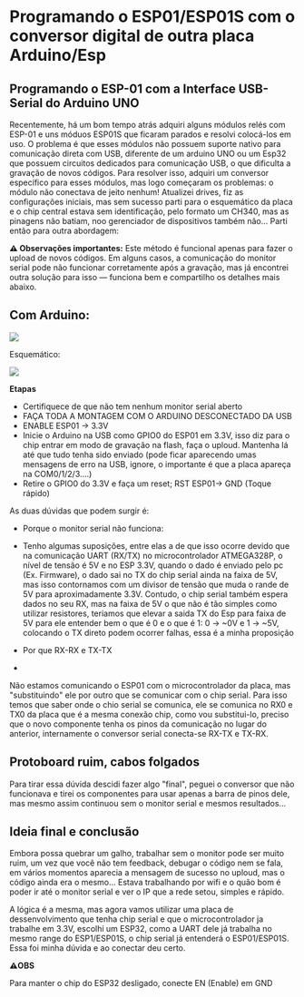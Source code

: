 # Programando o ESP01/ESP01S com o conversor digital de outra placa Arduino/Esp 

## Programando o ESP-01 com a Interface USB-Serial do Arduino UNO

Recentemente, há um bom tempo atrás adquiri alguns módulos relés com ESP-01 e uns móduos ESP01S que ficaram parados e resolvi colocá-los em uso. O problema é que esses módulos não possuem suporte nativo para comunicação direta com USB, diferente de um arduino UNO ou um Esp32 que possuem circuitos dedicados para comunicação USB,  o que dificulta a gravação de novos códigos. Para resolver isso, adquiri um conversor específico para esses módulos, mas logo começaram os problemas: o módulo não conectava de jeito nenhum! Atualizei drives, fiz as configurações iniciais, mas sem sucesso parti para o esquemático da  placa e o chip central estava sem identificação, pelo formato um CH340, mas as pinagens não batiam, noo gerenciador de dispositivos também não... Parti então para outra abordagem:


**⚠️ Observações importantes:**
Este método é funcional apenas para fazer o upload de novos códigos.
Em alguns casos, a comunicação do monitor serial pode não funcionar corretamente após a gravação, mas já encontrei outra solução para isso — funciona bem e compartilho os detalhes mais abaixo.

## Com Arduino:
<img src ="https://github.com/user-attachments/assets/f6aec310-41b1-4085-bf3b-00b0a0cb9f98">

Esquemático:

<img src ="https://github.com/user-attachments/assets/5f4c624a-6ea5-49d1-9d58-c3d4163e6f6a">


**Etapas**
- Certifiquece de que não tem nenhum monitor serial aberto
- FAÇA TODA A MONTAGEM COM O ARDUINO DESCONECTADO DA USB
- ENABLE ESP01 -> 3.3V
- Inicie o Arduino na USB como GPIO0 do ESP01 em 3.3V, isso diz para o chip entrar em modo de gravação na flash, faça o uploud. Mantenha lá até que tudo tenha sido enviado (pode ficar aparecendo umas mensagens de erro na USB, ignore, o importante é que a placa apareça na COM0/1/2/3....)
- Retire o GPIO0 do 3.3V e faça um reset; RST ESP01-> GND (Toque rápido) 

As duas dúvidas que podem surgir é: 

- Porque o monitor serial não funciona:
- 
    Tenho algumas suposições, entre elas a de que isso ocorre devido que na comunicação UART (RX/TX) no microcontrolador ATMEGA328P, o nível de tensão é 5V  e no ESP 3.3V, quando o dado é enviado pelo pc (Ex. Firmware),  o dado sai no TX do chip serial ainda na faixa de 5V, mas isso contornamos com um divisor de tensão que muda o rande de 5V para aproximadamente 3.3V. Contudo, o chip serial também espera dados no seu RX, mas na faixa de 5V o que não é tão simples como utilizar resistores, teriamos que elevar a saida TX do Esp para faixa de 5V para ele entender bem o que é 0 e o que é 1: 0 -> ~0V e 1 -> ~5V, colocando o TX direto podem ocorrer falhas, essa é a minha proposição
  
- Por que RX-RX e TX-TX
- 
Não estamos comunicando o ESP01 com o microcontrolador da placa, mas "substituindo" ele por outro que se comunicar com o chip serial. Para isso temos que saber onde o chio serial se comunica, ele se comunica no RX0 e TX0 da placa que é a mesma conexão chip, como vou substitui-lo, preciso que o novo componente tenha os pinos da comunicação no lugar do anterior, internamente o conversor serial conecta-se RX-TX e TX-RX.

## Protoboard ruim, cabos folgados

Para tirar essa dúvida descidi fazer algo "final", peguei o conversor que não funcionava e tirei os componentes para usar apenas a barra de pinos dele, mas mesmo assim continuou sem o monitor serial e mesmos resultados...


## Ideia final e conclusão

  Embora possa quebrar um galho, trabalhar sem o monitor pode ser muito ruim, um vez que você não tem feedback, debugar o código nem se fala, em vários momentos aparecia a mensagem de sucesso no uploud, mas o código ainda era o mesmo... Estava trabalhando por wifi e o quão bom é poder ir até o monitor serial e ver o IP que a rede setou, simples e rápido.

A lógica é a mesma, mas agora vamos utilizar uma placa de dessenvolvimento que tenha chip serial e que o microcontrolador ja trabalhe em 3.3V, escolhi um ESP32, como a UART dele já trabalha no mesmo range do ESP1/ESP01S, o chip serial já entenderá o ESP01/ESP01S. Essa foi minha dúvida e ao conectar deu certo.

**⚠️OBS**

Para manter o chip do ESP32 desligado, conecte EN (Enable) em GND
